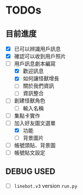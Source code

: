 # TODOs

目前進度
---
- [x] 已可以辨識用戶訊息
- [x] 確認可以收到用戶照片
- [ ] 用戶訊息劇本編寫
    - [x] 歡迎訊息
    - [x] 如何讓怪獸增長
    - [ ] 關於我們資訊
    - [ ] 資訊整合
- [ ] 創建怪獸角色
  - [ ] 輸入名稱
- [ ] 集點卡實作
- [ ] 加入好友圖文選單
    - [x] 功能
    - [ ] 背景圖片
- [ ] 帳號頭貼、背景圖
- [ ] 帳號貼文設定

DEBUG USED
---
- [ ] `linebot.v3` version `run.py`